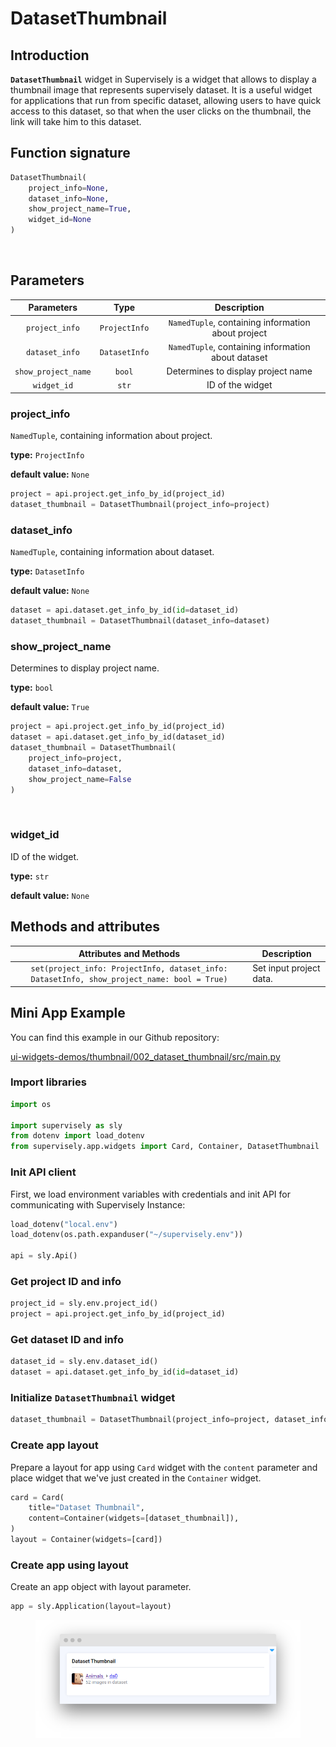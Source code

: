 # DatasetThumbnail

## Introduction

**`DatasetThumbnail`** widget in Supervisely is a widget that allows to display a thumbnail image that represents supervisely dataset. It is a useful widget for applications that run from specific dataset, allowing users to have quick access to this dataset, so that when the user clicks on the thumbnail, the link will take him to this dataset.

## Function signature

```python
DatasetThumbnail(
    project_info=None,
    dataset_info=None,
    show_project_name=True,
    widget_id=None
)
```

<figure><img src="https://user-images.githubusercontent.com/120389559/217832111-9a9640fc-ee64-4164-a3ab-f2e18e47a65c.png" alt=""><figcaption></figcaption></figure>

## Parameters

|      Parameters     |      Type     |                     Description                    |
| :-----------------: | :-----------: | :------------------------------------------------: |
|    `project_info`   | `ProjectInfo` | `NamedTuple`, containing information about project |
|    `dataset_info`   | `DatasetInfo` | `NamedTuple`, containing information about dataset |
| `show_project_name` |     `bool`    |         Determines to display project name         |
|     `widget_id`     |     `str`     |                  ID of the widget                  |

### project\_info

`NamedTuple`, containing information about project.

**type:** `ProjectInfo`

**default value:** `None`

```python
project = api.project.get_info_by_id(project_id)
dataset_thumbnail = DatasetThumbnail(project_info=project)
```

### dataset\_info

`NamedTuple`, containing information about dataset.

**type:** `DatasetInfo`

**default value:** `None`

```python
dataset = api.dataset.get_info_by_id(id=dataset_id)
dataset_thumbnail = DatasetThumbnail(dataset_info=dataset)
```

### show\_project\_name

Determines to display project name.

**type:** `bool`

**default value:** `True`

```python
project = api.project.get_info_by_id(project_id)
dataset = api.dataset.get_info_by_id(dataset_id)
dataset_thumbnail = DatasetThumbnail(
    project_info=project,
    dataset_info=dataset,
    show_project_name=False
)
```

<figure><img src="https://user-images.githubusercontent.com/120389559/217832612-748b980d-d3af-40b4-aa51-c0e00226bf02.png" alt=""><figcaption></figcaption></figure>

### widget\_id

ID of the widget.

**type:** `str`

**default value:** `None`

## Methods and attributes

|                                    Attributes and Methods                                   | Description             |
| :-----------------------------------------------------------------------------------------: | ----------------------- |
| `set(project_info: ProjectInfo, dataset_info: DatasetInfo, show_project_name: bool = True)` | Set input project data. |

## Mini App Example

You can find this example in our Github repository:

[ui-widgets-demos/thumbnail/002\_dataset\_thumbnail/src/main.py](https://github.com/supervisely-ecosystem/ui-widgets-demos/blob/master/thumbnail/002\_dataset\_thumbnail/src/main.py)

### Import libraries

```python
import os

import supervisely as sly
from dotenv import load_dotenv
from supervisely.app.widgets import Card, Container, DatasetThumbnail
```

### Init API client

First, we load environment variables with credentials and init API for communicating with Supervisely Instance:

```python
load_dotenv("local.env")
load_dotenv(os.path.expanduser("~/supervisely.env"))

api = sly.Api()
```

### Get project ID and info

```python
project_id = sly.env.project_id()
project = api.project.get_info_by_id(project_id)
```

### Get dataset ID and info

```python
dataset_id = sly.env.dataset_id()
dataset = api.dataset.get_info_by_id(id=dataset_id)
```

### Initialize `DatasetThumbnail` widget

```python
dataset_thumbnail = DatasetThumbnail(project_info=project, dataset_info=dataset)
```

### Create app layout

Prepare a layout for app using `Card` widget with the `content` parameter and place widget that we've just created in the `Container` widget.

```python
card = Card(
    title="Dataset Thumbnail",
    content=Container(widgets=[dataset_thumbnail]),
)
layout = Container(widgets=[card])
```

### Create app using layout

Create an app object with layout parameter.

```python
app = sly.Application(layout=layout)
```

<figure><img src="../../../.gitbook/assets/image (6).png" alt=""><figcaption></figcaption></figure>
